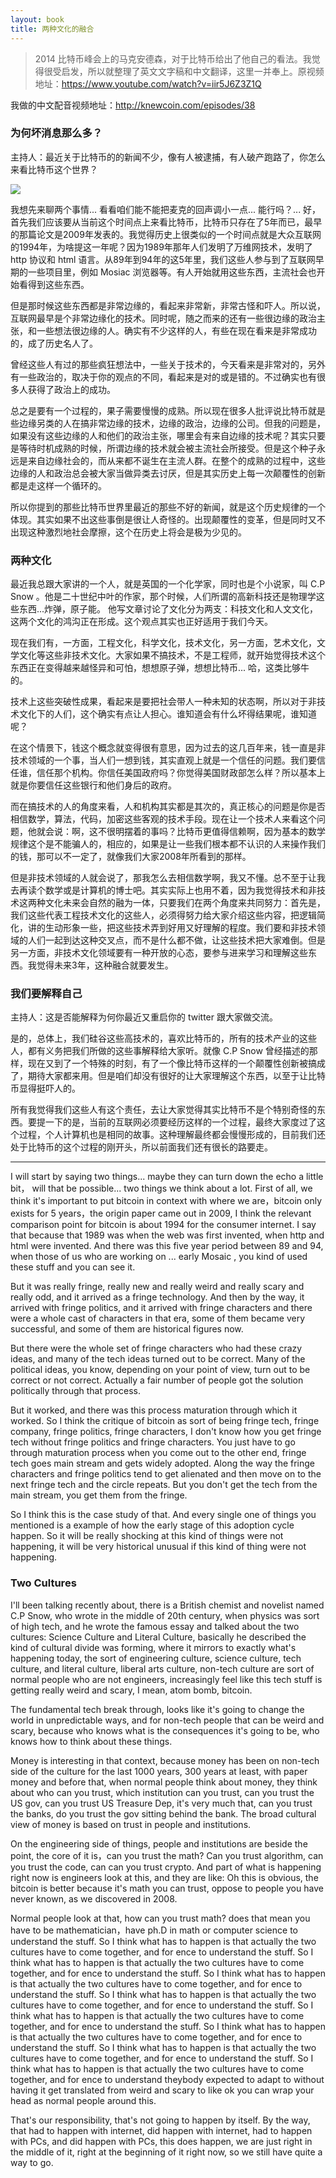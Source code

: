 ```yaml
---
layout: book
title: 两种文化的融合
---
```


> 2014
> 比特币峰会上的马克安德森，对于比特币给出了他自己的看法。我觉得很受启发，所以就整理了英文文字稿和中文翻译，这里一并奉上。原视频地址：https://www.youtube.com/watch?v=iir5J6Z3Z1Q

我做的中文配音视频地址：http://knewcoin.com/episodes/38


### 为何坏消息那么多？

主持人：最近关于比特币的的新闻不少，像有人被逮捕，有人破产跑路了，你怎么来看比特币这个世界？


![](http://media.haoduoshipin.com/pic/bitcoin_basics/marc_coinsummit.png)

我想先来聊两个事情... 看看咱们能不能把麦克的回声调小一点... 能行吗？...
好，首先我们应该要从当前这个时间点上来看比特币，比特币只存在了5年而已，最早的那篇论文是2009年发表的。我觉得历史上很类似的一个时间点就是大众互联网的1994年，为啥提这一年呢？因为1989年那年人们发明了万维网技术，发明了
http 协议和 html
语言。从89年到94年的这5年里，我们这些人参与到了互联网早期的一些项目里，例如
Mosiac 浏览器等。有人开始就用这些东西，主流社会也开始看得到这些东西。

但是那时候这些东西都是非常边缘的，看起来非常新，非常古怪和吓人。所以说，互联网最早是个非常边缘化的技术。同时呢，随之而来的还有一些很边缘的政治主张，和一些想法很边缘的人。确实有不少这样的人，有些在现在看来是非常成功的，成了历史名人了。

曾经这些人有过的那些疯狂想法中，一些关于技术的，今天看来是非常对的，另外有一些政治的，取决于你的观点的不同，看起来是对的或是错的。不过确实也有很多人获得了政治上的成功。

总之是要有一个过程的，果子需要慢慢的成熟。所以现在很多人批评说比特币就是些边缘另类的人在搞非常边缘的技术，边缘的政治，边缘的公司。但我的问题是，如果没有这些边缘的人和他们的政治主张，哪里会有来自边缘的技术呢？其实只要是等待时机成熟的时候，所谓边缘的技术就会被主流社会所接受。但是这个种子永远是来自边缘社会的，而从来都不诞生在主流人群。在整个的成熟的过程中，这些边缘的人和政治总会被大家当做异类去讨厌，但是其实历史上每一次颠覆性的创新都是走这样一个循环的。

所以你提到的那些比特币世界里最近的那些不好的新闻，就是这个历史规律的一个体现。其实如果不出这些事倒是很让人奇怪的。出现颠覆性的变革，但是同时又不出现这种激烈地社会摩擦，这个在历史上将会是极为少见的。

### 两种文化

最近我总跟大家讲的一个人，就是英国的一个化学家，同时也是个小说家，叫 C.P Snow
。他是二十世纪中叶的作家，那个时候，人们所谓的高新科技还是物理学这些东西...炸弹，原子能。
他写文章讨论了文化分为两支：科技文化和人文文化，这两个文化的鸿沟正在形成。这个观点其实也正好适用于我们今天。

现在我们有，一方面，工程文化，科学文化，技术文化，另一方面，艺术文化，文学文化等这些非技术文化。大家如果不搞技术，不是工程师，就开始觉得技术这个东西正在变得越来越怪异和可怕，想想原子弹，想想比特币...
哈，这类比够牛的。

技术上这些突破性成果，看起来是要把社会带人一种未知的状态啊，所以对于非技术文化下的人们，这个确实有点让人担心。谁知道会有什么坏得结果呢，谁知道呢？

在这个情景下，钱这个概念就变得很有意思，因为过去的这几百年来，钱一直是非技术领域的一个事，当人们一想到钱，其实直观上就是一个信任的问题。我们要信任谁，信任那个机构。你信任美国政府吗？你觉得美国财政部怎么样？所以基本上就是你要信任这些银行和他们身后的政府。

而在搞技术的人的角度来看，人和机构其实都是其次的，真正核心的问题是你是否相信数学，算法，代码，加密这些客观的技术手段。现在让一个技术人来看这个问题，他就会说：啊，这不很明摆着的事吗？比特币更值得信赖啊，因为基本的数学规律这个是不能骗人的，相应的，如果是让一些我们根本都不认识的人来操作我们的钱，那可以不一定了，就像我们大家2008年所看到的那样。

但是非技术领域的人就会说了，那我怎么去相信数学啊，我又不懂。总不至于让我去再读个数学或是计算机的博士吧。其实实际上也用不着，因为我觉得技术和非技术这两种文化未来会自然的融为一体，只要我们在两个角度来共同努力：首先是，我们这些代表工程技术文化的这些人，必须得努力给大家介绍这些内容，把逻辑简化，讲的生动形象一些，把这些技术弄到好用又好理解的程度。我们要和非技术领域的人们一起到达这种交叉点，而不是什么都不做，让这些技术把大家难倒。但是另一方面，非技术文化领域要有一种开放的心态，要参与进来学习和理解这些东西。我觉得未来3年，这种融合就要发生。

### 我们要解释自己

主持人：这是否能解释为何你最近又重启你的 twitter 跟大家做交流。

是的，总体上，我们硅谷这些高技术的，喜欢比特币的，所有的技术产业的这些人，都有义务把我们所做的这些事解释给大家听。就像
C.P Snow
曾经描述的那样，现在又到了一个特殊的时刻，有了一个像比特币这样的一个颠覆性创新被搞成了，期待大家都来用。但是咱们却没有很好的让大家理解这个东西，以至于让比特币显得挺吓人的。

所有我觉得我们这些人有这个责任，去让大家觉得其实比特币不是个特别奇怪的东西。要提一下的是，当前的互联网必须要经历这样的一个过程，最终大家度过了这个过程，个人计算机也是相同的故事。这种理解最终都会慢慢形成的，目前我们还处于比特币的这个过程的刚开头，所以前面我们还有很长的路要走。

----
I will start by saying two things... maybe they can turn down the echo a
little bit， will that be possible... two things we think about a lot. First
of all, we think it's important to put bitcoin in context with where we
are，bitcoin only exists for 5 years，the origin paper came out in 2009, I
think the relevant comparison point for bitcoin is about 1994 for the consumer
internet. I say that because that 1989 was when the web was first invented,
when http and html were invented. And there was this five year period between
89 and 94, when those of us who are working on ... early Mosaic , you kind of
used these stuff and you can see it. 

But it was really fringe, really new and really weird and really scary and
really odd, and it arrived as a fringe technology. And then by the way, it
arrived with fringe politics, and it arrived with fringe characters and there
were a whole cast of characters in that era, some of them became very
successful, and some of them are historical figures now.

But there were the whole set of fringe characters who had these crazy ideas,
and many of the tech ideas turned out to be correct. Many of the political
ideas, you know, depending on your point of view, turn out to be correct or
not correct. Actually a fair number of people got the solution politically
through that process.

But it worked, and there was this process maturation through which it worked.
So I think the critique of bitcoin as sort of being fringe tech, fringe
company, fringe politics, fringe characters, I don't know how you get fringe
tech without fringe politics and fringe characters. You just have to go
through maturation process when you come out to the other end, fringe tech
goes main stream and gets widely adopted. Along the way the fringe characters
and fringe politics tend to get alienated and then move on to the next fringe
tech and the circle repeats. But you don't get the tech from the main stream,
you get them from the fringe.

So I think this is the case study of that. And every single one of things you
mentioned is a example of how the early stage of this adoption cycle happen.
So it will be really shocking at this kind of things were not happening, it
will be very historical unusual if this kind of thing were not happening.

### Two Cultures

I'll been talking recently about, there is a British chemist and novelist
named C.P Snow, who wrote in the middle of 20th century, when physics was sort
of high tech, and he wrote the famous essay and talked about the two cultures:
Science Culture and Literal  Culture, basically he described the kind of
cultural divide was forming, where it mirrors to exactly what's happening
today, the sort of engineering culture, science culture, tech culture, and
literal culture, liberal arts culture, non-tech culture are sort of normal
people who are not engineers, increasingly feel like this tech stuff is
getting really weird and scary, I mean, atom bomb, bitcoin. 

The fundamental tech break through, looks like it's going to change the world
in unpredictable ways, and for non-tech people that can be weird and scary,
because who knows what is the consequences it's going to be, who knows how to
think about these things. 

Money is interesting in that context, because money has been on non-tech side
of the culture for the last 1000 years, 300 years at least, with paper money
and before that, when normal people think about money, they think about who
can you trust, which institution can you trust, can you trust the US gov, can
you trust US Treasure Dep, it's very much that, can you trust the banks, do
you trust the gov sitting behind the bank. The broad cultural view of money is
based on trust in people and institutions.

On the engineering side of things, people and institutions are beside the
point, the core of it is，can you trust the math? Can you trust algorithm, can
you trust the code, can can you trust crypto. And part of what is happening
right now is engineers look at this, and they are like: Oh this is obvious,
the bitcoin is better because it's math you can trust, oppose to people you
have never known, as we discovered in 2008. 

Normal people look at that, how can you trust math?  does that mean you have
to be mathematician，have ph.D in math or computer science to understand the
stuff. So I think what has to happen is that actually the two cultures have to
come together, and for ence to understand the stuff. So I think what has to
happen is that actually the two cultures have to come together, and for ence
to understand the stuff. So I think what has to happen is that actually the
two cultures have to come together, and for ence to understand the stuff. So I
think what has to happen is that actually the two cultures have to come
together, and for ence to understand the stuff. So I think what has to happen
is that actually the two cultures have to come together, and for ence to
understand the stuff. So I think what has to happen is that actually the two
cultures have to come together, and for ence to understand the stuff. So I
think what has to happen is that actually the two cultures have to come
together, and for ence to understand the stuff. So I think what has to happen
is that actually the two cultures have to come together, and for ence to
understand theybody expected to adapt to without having it get translated from
weird and scary to like ok you can wrap your head as normal people around
this. 

That's our responsibility, that's not going to happen by itself. By the way,
that had to happen with internet, did happen with internet, had to happen with
PCs, and did happen with PCs, this does happen, we are just right in the
middle of it, right at the beginning of it right now, so we still have quite a
way to go.
